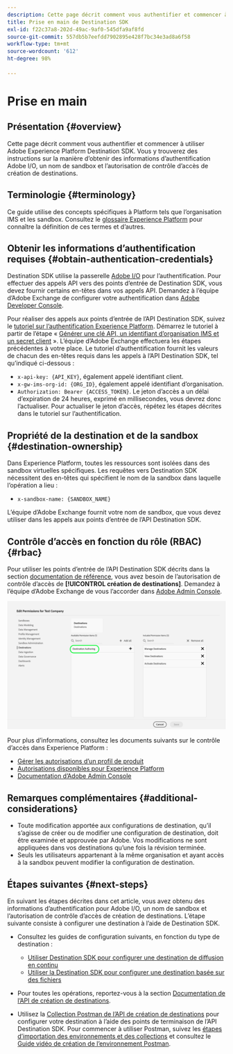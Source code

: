 ```yaml
---
description: Cette page décrit comment vous authentifier et commencer à utiliser Adobe Experience Platform Destination SDK. Vous y trouverez des instructions sur la manière d’obtenir des informations d’authentification Adobe I/O, un nom de sandbox et l’autorisation de contrôle d’accès de création de destinations.
title: Prise en main de Destination SDK
exl-id: f22c37a8-202d-49ac-9af0-545dfa9af8fd
source-git-commit: 557db5b7eefdd7902895e428f7bc34e3ad8a6f58
workflow-type: tm+mt
source-wordcount: '612'
ht-degree: 98%

---
```


# Prise en main

## Présentation {#overview}

Cette page décrit comment vous authentifier et commencer à utiliser Adobe Experience Platform Destination SDK. Vous y trouverez des instructions sur la manière d’obtenir des informations d’authentification Adobe I/O, un nom de sandbox et l’autorisation de contrôle d’accès de création de destinations.

## Terminologie {#terminology}

Ce guide utilise des concepts spécifiques à Platform tels que l’organisation IMS et les sandbox. Consultez le [glossaire Experience Platform](https://experienceleague.adobe.com/docs/experience-platform/landing/glossary.html?lang=fr) pour connaître la définition de ces termes et d’autres.

## Obtenir les informations d’authentification requises {#obtain-authentication-credentials}

Destination SDK utilise la passerelle [Adobe I/O](https://www.adobe.io/) pour l’authentification. Pour effectuer des appels API vers des points d’entrée de Destination SDK, vous devez fournir certains en-têtes dans vos appels API. Demandez à l’équipe dʼAdobe Exchange de configurer votre authentification dans [Adobe Developer Console](https://developer.adobe.com/console).

Pour réaliser des appels aux points d’entrée de l’API Destination SDK, suivez le [tutoriel sur l’authentification Experience Platform](https://experienceleague.adobe.com/docs/experience-platform/landing/platform-apis/api-authentication.html?lang=fr). Démarrez le tutoriel à partir de l’étape « [Générer une clé API, un identifiant d’organisation IMS et un secret client](https://experienceleague.adobe.com/docs/experience-platform/landing/platform-apis/api-authentication.html?lang=fr#api-ims-secret) ». L’équipe dʼAdobe Exchange effectuera les étapes précédentes à votre place. Le tutoriel d’authentification fournit les valeurs de chacun des en-têtes requis dans les appels à l’API Destination SDK, tel qu’indiqué ci-dessous :

* `x-api-key: {API_KEY}`, également appelé identifiant client.
* `x-gw-ims-org-id: {ORG_ID}`, également appelé identifiant d’organisation.
* `Authorization: Bearer {ACCESS_TOKEN}`. Le jeton d’accès a un délai d’expiration de 24 heures, exprimé en millisecondes, vous devrez donc l’actualiser. Pour actualiser le jeton d’accès, répétez les étapes décrites dans le tutoriel sur l’authentification.

<!--

### Obtain `Authorization: Bearer {ACCESS_TOKEN}`

To obtain the `{ACCESS_TOKEN}`, you must generate a JWT token and exchange it for the access token. Follow the steps below:

1. Follow the instructions in the [Generate JWT section](https://www.adobe.io/apis/experienceplatform/console/docs.html#!AdobeDocs/adobeio-console/master/credentials.md) in the credentials guide.
2. Follow the instructions in [Step 3: try it](https://www.adobe.io/authentication/auth-methods.html#!AdobeDocs/adobeio-auth/master/AuthenticationOverview/ServiceAccountIntegration.md) in the Service account connection guide.

You now have the required authentication headers `x-api-key: {API_KEY}`, `x-gw-ims-org-id: {ORG_ID}`, and `Authorization: Bearer {ACCESS_TOKEN}`.

>[!NOTE]
>
>The access token has an expiration time of 24 hours, expressed in milliseconds, so you will have to refresh it. To refresh the access token, repeat the steps outlined in this section.

-->

## Propriété de la destination et de la sandbox {#destination-ownership}

Dans Experience Platform, toutes les ressources sont isolées dans des sandbox virtuelles spécifiques. Les requêtes vers Destination SDK nécessitent des en-têtes qui spécifient le nom de la sandbox dans laquelle l’opération a lieu :

* `x-sandbox-name: {SANDBOX_NAME}`

L’équipe dʼAdobe Exchange fournit votre nom de sandbox, que vous devez utiliser dans les appels aux points d’entrée de l’API Destination SDK.

## Contrôle d’accès en fonction du rôle (RBAC) {#rbac}

Pour utiliser les points d’entrée de l’API Destination SDK décrits dans la section [documentation de référence](./configuration-options.md), vous avez besoin de l’autorisation de contrôle d’accès de **[!UICONTROL création de destinations]**. Demandez à l’équipe dʼAdobe Exchange de vous lʼaccorder dans [Adobe Admin Console](https://adminconsole.adobe.com/).

![Autorisation de création de destinations](./assets/destination-authoring-permission.png)

Pour plus d’informations, consultez les documents suivants sur le contrôle d’accès dans Experience Platform :

* [Gérer les autorisations d’un profil de produit](/help/access-control/ui/permissions.md)
* [Autorisations disponibles pour Experience Platform](/help/access-control/home.md#permissions)
* [Documentation dʼAdobe Admin Console](https://helpx.adobe.com/fr/enterprise/using/admin-console.html)

## Remarques complémentaires {#additional-considerations}

* Toute modification apportée aux configurations de destination, quʼil sʼagisse de créer ou de modifier une configuration de destination, doit être examinée et approuvée par Adobe. Vos modifications ne sont appliquées dans vos destinations qu’une fois la révision terminée.
* Seuls les utilisateurs appartenant à la même organisation et ayant accès à la sandbox peuvent modifier la configuration de destination.

## Étapes suivantes {#next-steps}

En suivant les étapes décrites dans cet article, vous avez obtenu des informations d’authentification pour Adobe I/O, un nom de sandbox et l’autorisation de contrôle d’accès de création de destinations. Lʼétape suivante consiste à configurer une destination à l’aide de Destination SDK.

* Consultez les guides de configuration suivants, en fonction du type de destination :

   * [Utiliser Destination SDK pour configurer une destination de diffusion en continu](./configure-destination-instructions.md)
   * [Utiliser la Destination SDK pour configurer une destination basée sur des fichiers](./configure-file-based-destination-instructions.md)

* Pour toutes les opérations, reportez-vous à la section [Documentation de l’API de création de destinations](https://www.adobe.io/experience-platform-apis/references/destination-authoring/).
* Utilisez la [Collection Postman de l’API de création de destinations](https://github.com/adobe/experience-platform-postman-samples/blob/master/apis/experience-platform/Destination%20Authoring%20API.postman_collection.json) pour configurer votre destination à l’aide des points de terminaison de l’API Destination SDK. Pour commencer à utiliser Postman, suivez les [étapes dʼimportation des environnements et des collections](https://learning.postman.com/docs/getting-started/importing-and-exporting-data/) et consultez le [Guide vidéo de création de l’environnement Postman](https://video.tv.adobe.com/v/28832).
